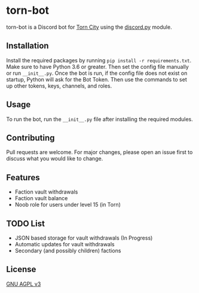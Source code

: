 # torn-bot

torn-bot is a Discord bot for [Torn City](https://www.torn.com) using the [discord.py](https://github.com/Rapptz/discord.py) module.

## Installation

Install the required packages by running `pip install -r requirements.txt`. Make sure to have Python 3.6 or greater. Then set the config file manually or run 
`__init__.py`. Once the bot is run, if the config file does not exist on startup, Python will ask for the Bot Token. 
Then use the commands to set up other tokens, keys, channels, and roles.

## Usage

To run the bot, run the `__init__.py` file after installing the required modules.

## Contributing
Pull requests are welcome. For major changes, please open an issue first to discuss what you would like to change.

## Features
 - Faction vault withdrawals
 - Faction vault balance
 - Noob role for users under level 15 (in Torn)

## TODO List
 - JSON based storage for vault withdrawals (In Progress)
 - Automatic updates for vault withdrawals
 - Secondary (and possibly children) factions

## License
[GNU AGPL v3](https://github.com/dssecret/torn-bot/blob/main/LICENSE)
